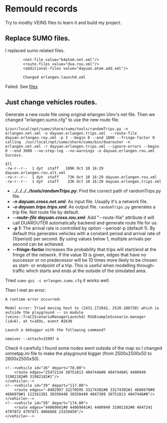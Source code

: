 # Remould records

Try to modity VEINS files to learn it and build my project.

## Replace SUMO files. 

I replaced sumo related files. 
```
        <net-file value="b4atom.net.xml"/>
        <route-files value="dua.rou.xml"/>
        <additional-files value="dayuan.atom.add.xml"/>

        Changed erlangen.launchd.xml
```

Failed. See [files](./examples/veins_sumofail/)

## Just change vehicles routes.

Generate a new route file using original erlangen Uinv's net file. Then we changed "erlangen.sumo.cfg" to use the new route file.
```linux
$/usr/local/opt/sumo/share/sumo/tools/randomTrips.py -n erlangen.net.xml -o dayuan.erlangen.trips.xml  --route-file dayuan.erlangen.rou.xml -p 3 --begin 0 --end 1000 --fringe-factor 0
calling  /usr/local/opt/sumo/share/sumo/bin/duarouter -n erlangen.net.xml -r dayuan.erlangen.trips.xml --ignore-errors --begin 0 --end 3600 --no-step-log --no-warnings -o dayuan.erlangen.rou.xml
Success.

$ll
-rw-r--r--  1 dyt  staff   109K Oct 10 16:29 dayuan.erlangen.rou.alt.xml
-rw-r--r--  1 dyt  staff    73K Oct 10 16:29 dayuan.erlangen.rou.xml
-rw-r--r--  1 dyt  staff    23K Oct 10 16:29 dayuan.erlangen.trips.xml
```

- ***../../../../tools/randomTrips.py***: Find the correct path of randomTrips.py file.
- ***-n dayuan.cross.net.xml***: As input file. Usually it's a network file.
- ***-o dayuan.trips.trips.xml***: As output file. `randomTrips.py` generates a trip file. Not route file by default.
- ***--route-file dayuan.cross.rou.xml***: Add "--route-file" attribute it will call DUAROUTER automatically backend and generate route file for us. 
- ***-p 1***: The arrival rate is controlled by option --period/-p <FLOAT> (default 1). By default this generates vehicles with a constant period and arrival rate of (1/period) per second. By using values below 1, multiple arrivals per second can be achieved.
- **--fringe-factor <FLOAT>** increases the probability that trips will start/end at the fringe of the network. If the value 10 is given, edges that have no successor or no predecessor will be 10 times more likely to be chosen as start- or endpoint of a trip. This is useful when modelling through-traffic which starts and ends at the outside of the simulated area.

Tried `sumo-gui -c erlangen.sumo.cfg` it works well.

Then I met an error:
```
A runtime error occurred:

Model error: Tried moving host to (2431.172042, 2520.186738) which is outside the playground -- in module (veins::TraCIScenarioManagerLaunchd) RSUExampleScenario.manager (id=6), at t=169s, event #2630

Launch a debugger with the following command?

nemiver --attach=15907 &
```
Check it carefully I found some nodes went outside of the map so I changed omnetpp.ini file to make the playground bigger (from 2500x2500x50 to 2600x2500x50).

<!--<vehicle id="24" depart="72.00">
        <route edges="-8403007 -29900564#1 -8402998#2 -8402998#1 -8402997 32270595 33174302#0 33174302#1 4686970#0 4686970#1 122161381 30350448 8364476 30350450#0 30350450#1 30350450#2 4006702#0 31255203#0 31255203#1 -31255203#1"/>
    </vehicle>-->
    <!--<vehicle id="26" depart="78.00">
        <route edges="25472134 30751813 4047446#0 4047446#1 4400949 31982182#0 31982182#1"/>
    </vehicle>-->
    <!--<vehicle id="39" depart="117.00">
        <route edges="-8402997 32270595 33174302#0 33174302#1 4686970#0 4686970#1 122161381 30350448 30350449 4047309 30751813 4047446#0"/>
    </vehicle>-->
    <!--<vehicle id="58" depart="174.00">
        <route edges="44069041#0 44069041#1 4400949 31982182#0 4047241 4797872 4797871 4006668 23339459"/>
    </vehicle>-->